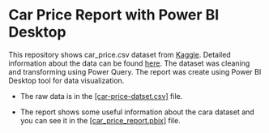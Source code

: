 # Car Price Report with Power BI Desktop
This repository shows car_price.csv dataset from [Kaggle](https://www.kaggle.com/datasets/mirzahasnine/car-price-dataset?resource=download). Detailed information about the data can be found [here](https://www.kaggle.com/datasets/mirzahasnine/car-price-dataset?resource=download). The dataset was cleaning and transforming using Power Query. The report was create using Power BI Desktop tool for data visualization.

* The raw data is in the [[car-price-datset.csv]](https://github.com/maryisabela15/Power-BI-Reports/blob/main/car_price.csv) file. 

* The report shows some useful information about the cara dataset and you can see it in the [[car_price_report.pbix]](https://github.com/maryisabela15/Power-BI-Reports/blob/main/car_price_report.pbix) file.
